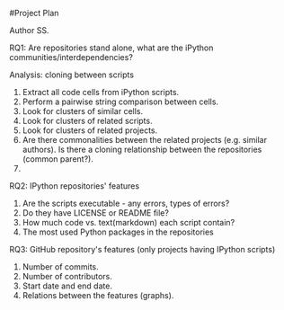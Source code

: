 #Project Plan

Author SS.


RQ1: Are repositories stand alone, what are the iPython communities/interdependencies?

Analysis: cloning between scripts

 1. Extract all code cells from iPython scripts.
 2. Perform a pairwise string comparison between cells.
 3. Look for clusters of similar cells.
 4. Look for clusters of related scripts.
 5. Look for clusters of related projects.
 6. Are there commonalities between the related projects (e.g. similar authors).  Is there a cloning relationship between the repositories (common parent?).
 7.

 RQ2: IPython repositories' features

 1. Are the scripts executable - any errors, types of errors?
 2. Do they have LICENSE or README file?
 3. How much code vs. text(markdown) each script contain?
 4. The most used Python packages in the repositories

 RQ3: GitHub repository's features (only projects having IPython scripts)

 1. Number of commits.
 2. Number of contributors.
 3. Start date and end date.
 4. Relations between the features (graphs).


